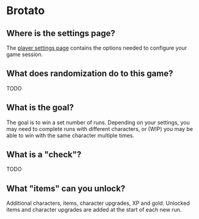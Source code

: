 # Brotato

## Where is the settings page?

The [player settings page](../player-settings) contains the options needed to configure
your game session.

## What does randomization do to this game?

TODO

## What is the goal?

The goal is to win a set number of runs. Depending on your settings, you may need to
complete runs with different characters, or (WIP) you may be able to win with the same
character multiple times.

## What is a "check"?

TODO

## What "items" can you unlock?

Additional characters, items, character upgrades, XP and gold. Unlocked items and
character upgrades are added at the start of each new run.